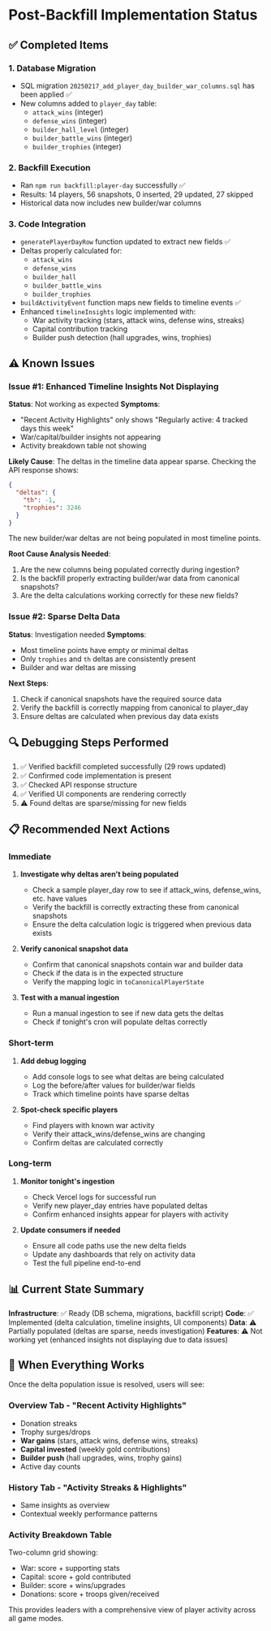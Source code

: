 # Post-Backfill Implementation Status

## ✅ Completed Items

### 1. Database Migration
- SQL migration `20250217_add_player_day_builder_war_columns.sql` has been applied ✅
- New columns added to `player_day` table:
  - `attack_wins` (integer)
  - `defense_wins` (integer)
  - `builder_hall_level` (integer)
  - `builder_battle_wins` (integer)
  - `builder_trophies` (integer)

### 2. Backfill Execution
- Ran `npm run backfill:player-day` successfully ✅
- Results: 14 players, 56 snapshots, 0 inserted, 29 updated, 27 skipped
- Historical data now includes new builder/war columns

### 3. Code Integration
- `generatePlayerDayRow` function updated to extract new fields ✅
- Deltas properly calculated for:
  - `attack_wins`
  - `defense_wins`
  - `builder_hall`
  - `builder_battle_wins`
  - `builder_trophies`
- `buildActivityEvent` function maps new fields to timeline events ✅
- Enhanced `timelineInsights` logic implemented with:
  - War activity tracking (stars, attack wins, defense wins, streaks)
  - Capital contribution tracking
  - Builder push detection (hall upgrades, wins, trophies)

## ⚠️ Known Issues

### Issue #1: Enhanced Timeline Insights Not Displaying
**Status**: Not working as expected
**Symptoms**: 
- "Recent Activity Highlights" only shows "Regularly active: 4 tracked days this week"
- War/capital/builder insights not appearing
- Activity breakdown table not showing

**Likely Cause**: 
The deltas in the timeline data appear sparse. Checking the API response shows:
```json
{
  "deltas": {
    "th": -1,
    "trophies": 3246
  }
}
```

The new builder/war deltas are not being populated in most timeline points.

**Root Cause Analysis Needed**:
1. Are the new columns being populated correctly during ingestion?
2. Is the backfill properly extracting builder/war data from canonical snapshots?
3. Are the delta calculations working correctly for these new fields?

### Issue #2: Sparse Delta Data
**Status**: Investigation needed
**Symptoms**:
- Most timeline points have empty or minimal deltas
- Only `trophies` and `th` deltas are consistently present
- Builder and war deltas are missing

**Next Steps**:
1. Check if canonical snapshots have the required source data
2. Verify the backfill is correctly mapping from canonical to player_day
3. Ensure deltas are calculated when previous day data exists

## 🔍 Debugging Steps Performed

1. ✅ Verified backfill completed successfully (29 rows updated)
2. ✅ Confirmed code implementation is present
3. ✅ Checked API response structure
4. ✅ Verified UI components are rendering correctly
5. ⚠️ Found deltas are sparse/missing for new fields

## 📋 Recommended Next Actions

### Immediate
1. **Investigate why deltas aren't being populated**
   - Check a sample player_day row to see if attack_wins, defense_wins, etc. have values
   - Verify the backfill is correctly extracting these from canonical snapshots
   - Ensure the delta calculation logic is triggered when previous data exists

2. **Verify canonical snapshot data**
   - Confirm that canonical snapshots contain war and builder data
   - Check if the data is in the expected structure
   - Verify the mapping logic in `toCanonicalPlayerState`

3. **Test with a manual ingestion**
   - Run a manual ingestion to see if new data gets the deltas
   - Check if tonight's cron will populate deltas correctly

### Short-term
1. **Add debug logging**
   - Add console logs to see what deltas are being calculated
   - Log the before/after values for builder/war fields
   - Track which timeline points have sparse deltas

2. **Spot-check specific players**
   - Find players with known war activity
   - Verify their attack_wins/defense_wins are changing
   - Confirm deltas are calculated correctly

### Long-term
1. **Monitor tonight's ingestion**
   - Check Vercel logs for successful run
   - Verify new player_day entries have populated deltas
   - Confirm enhanced insights appear for players with activity

2. **Update consumers if needed**
   - Ensure all code paths use the new delta fields
   - Update any dashboards that rely on activity data
   - Test the full pipeline end-to-end

## 📊 Current State Summary

**Infrastructure**: ✅ Ready (DB schema, migrations, backfill script)
**Code**: ✅ Implemented (delta calculation, timeline insights, UI components)
**Data**: ⚠️ Partially populated (deltas are sparse, needs investigation)
**Features**: ⚠️ Not working yet (enhanced insights not displaying due to data issues)

## 🚀 When Everything Works

Once the delta population issue is resolved, users will see:

### Overview Tab - "Recent Activity Highlights"
- Donation streaks
- Trophy surges/drops
- **War gains** (stars, attack wins, defense wins, streaks)
- **Capital invested** (weekly gold contributions)
- **Builder push** (hall upgrades, wins, trophy gains)
- Active day counts

### History Tab - "Activity Streaks & Highlights"
- Same insights as overview
- Contextual weekly performance patterns

### Activity Breakdown Table
Two-column grid showing:
- War: score + supporting stats
- Capital: score + gold contributed
- Builder: score + wins/upgrades
- Donations: score + troops given/received

This provides leaders with a comprehensive view of player activity across all game modes.

